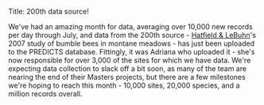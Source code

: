 Title: 200th data source!

We've had an amazing month for data, averaging over 10,000 new records
per day through July, and data from the 200th source -
[Hatfield & LeBuhn](http://dx.doi.org/10.1016/j.biocon.2007.06.019)'s
2007 study of bumble bees in montane meadows - has just been uploaded
to the PREDICTS database. Fittingly, it was Adriana who uploaded it -
she's now responsible for over 3,000 of the sites for which we have
data. We're expecting data collection to slack off a bit soon, as many
of the team are nearing the end of their Masters projects, but there
are a few milestones we're hoping to reach this month - 10,000 sites,
20,000 species, and a million records overall.
